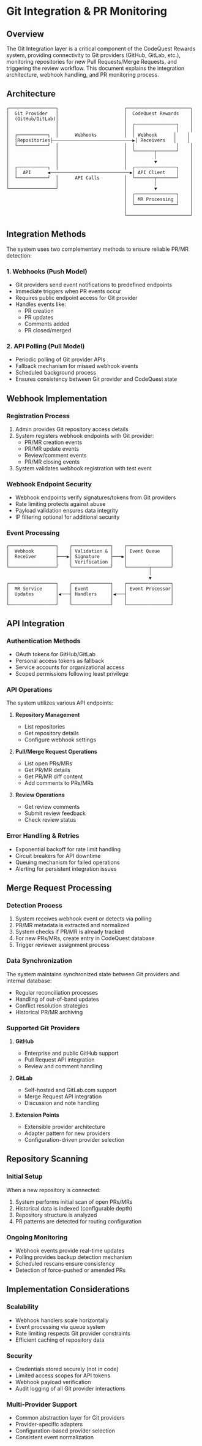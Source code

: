 # Git Integration & PR Monitoring

## Overview

The Git Integration layer is a critical component of the CodeQuest Rewards system, providing connectivity to Git providers (GitHub, GitLab, etc.), monitoring repositories for new Pull Requests/Merge Requests, and triggering the review workflow. This document explains the integration architecture, webhook handling, and PR monitoring process.

## Architecture

```
┌─────────────────┐                        ┌───────────────────────┐
│  Git Provider   │                        │  CodeQuest Rewards    │
│  (GitHub/GitLab)│                        │                       │
│                 │                        │  ┌───────────────┐    │
│                 │                        │  │               │    │
│  ┌───────────┐  │      Webhooks          │  │ Webhook      │    │
│  │Repositories├─────────────────────────────▶│ Receivers   │    │
│  └───────────┘  │                        │  │               │    │
│                 │                        │  └───────┬───────┘    │
│                 │                        │          │            │
│                 │                        │          ▼            │
│  ┌───────────┐  │                        │  ┌───────────────┐    │
│  │  API      ◀─────────────────────────────▶│ API Client    │    │
│  └───────────┘  │      API Calls         │  └───────┬───────┘    │
│                 │                        │          │            │
└─────────────────┘                        │          ▼            │
                                           │  ┌───────────────┐    │
                                           │  │ MR Processing │    │
                                           │  └───────────────┘    │
                                           │                       │
                                           └───────────────────────┘
```

## Integration Methods

The system uses two complementary methods to ensure reliable PR/MR detection:

### 1. Webhooks (Push Model)

- Git providers send event notifications to predefined endpoints
- Immediate triggers when PR events occur
- Requires public endpoint access for Git provider
- Handles events like: 
  - PR creation
  - PR updates
  - Comments added
  - PR closed/merged

### 2. API Polling (Pull Model)

- Periodic polling of Git provider APIs
- Fallback mechanism for missed webhook events
- Scheduled background process
- Ensures consistency between Git provider and CodeQuest state

## Webhook Implementation

### Registration Process

1. Admin provides Git repository access details
2. System registers webhook endpoints with Git provider:
   - PR/MR creation events
   - PR/MR update events
   - Review/comment events
   - PR/MR closing events
3. System validates webhook registration with test event

### Webhook Endpoint Security

- Webhook endpoints verify signatures/tokens from Git providers
- Rate limiting protects against abuse
- Payload validation ensures data integrity
- IP filtering optional for additional security

### Event Processing

```
┌─────────────────┐    ┌──────────────┐    ┌────────────────┐
│  Webhook        │    │ Validation & │    │ Event Queue    │
│  Receiver       ├───▶│ Signature    ├───▶│                │
│                 │    │ Verification │    │                │
└─────────────────┘    └──────────────┘    └────────┬───────┘
                                                    │
                                                    ▼
┌─────────────────┐    ┌──────────────┐    ┌────────────────┐
│  MR Service     │    │ Event        │    │ Event Processor│
│  Updates        │◀───┤ Handlers     │◀───┤                │
│                 │    │              │    │                │
└─────────────────┘    └──────────────┘    └────────────────┘
```

## API Integration

### Authentication Methods

- OAuth tokens for GitHub/GitLab
- Personal access tokens as fallback
- Service accounts for organizational access
- Scoped permissions following least privilege

### API Operations

The system utilizes various API endpoints:

1. **Repository Management**
   - List repositories
   - Get repository details
   - Configure webhook settings

2. **Pull/Merge Request Operations**
   - List open PRs/MRs
   - Get PR/MR details
   - Get PR/MR diff content
   - Add comments to PRs/MRs

3. **Review Operations**
   - Get review comments
   - Submit review feedback
   - Check review status

### Error Handling & Retries

- Exponential backoff for rate limit handling
- Circuit breakers for API downtime
- Queuing mechanism for failed operations
- Alerting for persistent integration issues

## Merge Request Processing

### Detection Process

1. System receives webhook event or detects via polling
2. PR/MR metadata is extracted and normalized
3. System checks if PR/MR is already tracked
4. For new PRs/MRs, create entry in CodeQuest database
5. Trigger reviewer assignment process

### Data Synchronization

The system maintains synchronized state between Git providers and internal database:

- Regular reconciliation processes
- Handling of out-of-band updates
- Conflict resolution strategies
- Historical PR/MR archiving

### Supported Git Providers

1. **GitHub**
   - Enterprise and public GitHub support
   - Pull Request API integration
   - Review and comment handling

2. **GitLab**
   - Self-hosted and GitLab.com support
   - Merge Request API integration
   - Discussion and note handling

3. **Extension Points**
   - Extensible provider architecture
   - Adapter pattern for new providers
   - Configuration-driven provider selection

## Repository Scanning

### Initial Setup

When a new repository is connected:

1. System performs initial scan of open PRs/MRs
2. Historical data is indexed (configurable depth)
3. Repository structure is analyzed
4. PR patterns are detected for routing configuration

### Ongoing Monitoring

- Webhook events provide real-time updates
- Polling provides backup detection mechanism
- Scheduled rescans ensure consistency
- Detection of force-pushed or amended PRs

## Implementation Considerations

### Scalability

- Webhook handlers scale horizontally
- Event processing via queue system
- Rate limiting respects Git provider constraints
- Efficient caching of repository data

### Security

- Credentials stored securely (not in code)
- Limited access scopes for API tokens
- Webhook payload verification
- Audit logging of all Git provider interactions

### Multi-Provider Support

- Common abstraction layer for Git providers
- Provider-specific adapters
- Configuration-based provider selection
- Consistent event normalization
